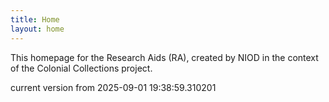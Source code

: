 ```yaml
---
title: Home
layout: home
---
```


This homepage for the Research Aids (RA), created by NIOD in the context of the Colonial Collections project. 


current version from 2025-09-01 19:38:59.310201